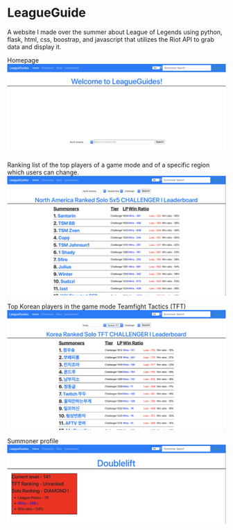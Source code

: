 # LeagueGuide
A website I made over the summer about League of Legends using python, flask, html, css, boostrap, and javascript that utilizes the Riot API to grab data and display it.

Homepage
<img src="images/homeScreen.png" width=800>

Ranking list of the top players of a game mode and of a specific region which users can change. 
<img src="images/ranking.png" width=800>

Top Korean players in the game mode Teamfight Tactics (TFT)
<img src="images/rankedTFT.png" width=800>


Summoner profile
<img src="images/summoner.png" width=800>
